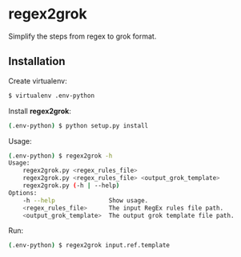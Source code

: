 # regex2grok
Simplify the steps from regex to grok format.


## Installation

Create virtualenv:
```bash
$ virtualenv .env-python
```

Install **regex2grok**:
```bash
(.env-python) $ python setup.py install
```

Usage:
```bash
(.env-python) $ regex2grok -h
Usage:
    regex2grok.py <regex_rules_file>
    regex2grok.py <regex_rules_file> <output_grok_template>
    regex2grok.py (-h | --help)
Options:
    -h --help               Show usage.
    <regex_rules_file>      The input RegEx rules file path.
    <output_grok_template>  The output grok template file path.
```

Run:
```bash
(.env-python) $ regex2grok input.ref.template 
```
